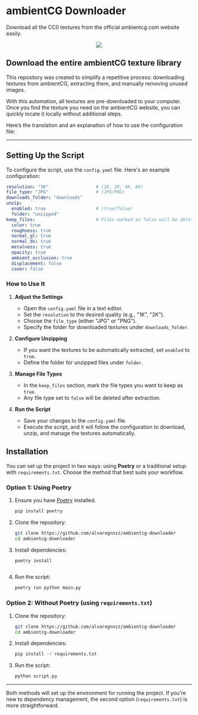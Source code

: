 # ambientCG Downloader

Download all the CC0 textures from the official ambientcg.com website easily.

<p align="center">
  <img src="https://github.com/user-attachments/assets/0efce479-5cbe-4ed1-9805-818c18b6a151" />
</p>

## Download the entire ambientCG texture library
This repository was created to simplify a repetitive process: downloading textures from ambientCG, extracting them, and manually removing unused images.

With this automation, all textures are pre-downloaded to your computer. Once you find the texture you need on the ambientCG website, you can quickly locate it locally without additional steps.

Here’s the translation and an explanation of how to use the configuration file:  

---

## Setting Up the Script  

To configure the script, use the `config.yaml` file. Here's an example configuration:  

```yaml
resolution: "1K"                  # (1K, 2K, 4K, 8K)
file_type: "JPG"                  # (JPG/PNG)
downloads_folder: "downloads"
unzip: 
  enabled: true                   # (true/false)
  folder: "unzipped"
keep_files:                       # Files marked as false will be deleted
  color: true
  roughness: true
  normal_gl: true
  normal_dx: true
  metalness: true
  opacity: true
  ambient_occlusion: true
  displacement: false
  cover: false
```

### How to Use It  

1. **Adjust the Settings**  
   - Open the `config.yaml` file in a text editor.  
   - Set the `resolution` to the desired quality (e.g., "1K", "2K").  
   - Choose the `file_type` (either "JPG" or "PNG").  
   - Specify the folder for downloaded textures under `downloads_folder`.  

2. **Configure Unzipping**  
   - If you want the textures to be automatically extracted, set `enabled` to `true`.  
   - Define the folder for unzipped files under `folder`.  

3. **Manage File Types**  
   - In the `keep_files` section, mark the file types you want to keep as `true`.  
   - Any file type set to `false` will be deleted after extraction.  

4. **Run the Script**  
   - Save your changes to the `config.yaml` file.  
   - Execute the script, and it will follow the configuration to download, unzip, and manage the textures automatically.

## Installation  

You can set up the project in two ways: using **Poetry** or a traditional setup with `requirements.txt`. Choose the method that best suits your workflow.  

### Option 1: Using Poetry  
1. Ensure you have [Poetry](https://python-poetry.org/) installed.  
   ```bash
   pip install poetry
   ```
2. Clone the repository:  
   ```bash
   git clone https://github.com/alvarognnzz/ambientcg-downloader
   cd ambientcg-downloader
   ```
3. Install dependencies:  
   ```bash
   poetry install
   ```
   ```
4. Run the script:  
   ```bash
   poetry run python main.py
   ```

### Option 2: Without Poetry (using `requirements.txt`)  
1. Clone the repository:  
   ```bash
   git clone https://github.com/alvarognnzz/ambientcg-downloader
   cd ambientcg-downloader
   ```
2. Install dependencies:  
   ```bash
   pip install -r requirements.txt
   ```
3. Run the script:  
   ```bash
   python script.py
   ```
---

Both methods will set up the environment for running the project. If you're new to dependency management, the second option (`requirements.txt`) is more straightforward.

